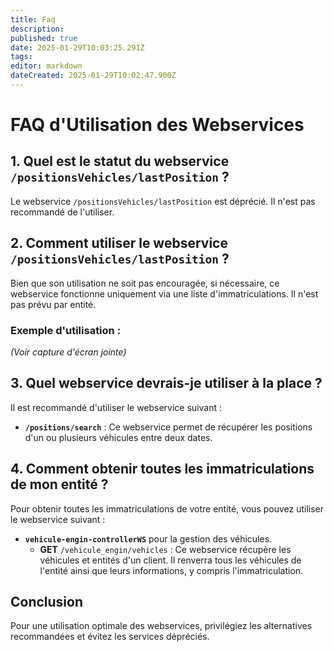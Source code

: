 ```yaml
---
title: Faq
description: 
published: true
date: 2025-01-29T10:03:25.291Z
tags: 
editor: markdown
dateCreated: 2025-01-29T10:02:47.900Z
---
```


# FAQ d'Utilisation des Webservices

## 1. Quel est le statut du webservice `/positionsVehicles/lastPosition` ?
Le webservice `/positionsVehicles/lastPosition` est déprécié. Il n'est pas recommandé de l'utiliser.

## 2. Comment utiliser le webservice `/positionsVehicles/lastPosition` ?
Bien que son utilisation ne soit pas encouragée, si nécessaire, ce webservice fonctionne uniquement via une liste d'immatriculations. Il n'est pas prévu par entité.

### Exemple d'utilisation :
*(Voir capture d'écran jointe)*

## 3. Quel webservice devrais-je utiliser à la place ?
Il est recommandé d'utiliser le webservice suivant :
- **`/positions/search`** : Ce webservice permet de récupérer les positions d'un ou plusieurs véhicules entre deux dates.

## 4. Comment obtenir toutes les immatriculations de mon entité ?
Pour obtenir toutes les immatriculations de votre entité, vous pouvez utiliser le webservice suivant :
- **`vehicule-engin-controllerWS`** pour la gestion des véhicules.
  - **GET** `/vehicule_engin/vehicles` : Ce webservice récupère les véhicules et entités d'un client. Il renverra tous les véhicules de l'entité ainsi que leurs informations, y compris l'immatriculation.

## Conclusion
Pour une utilisation optimale des webservices, privilégiez les alternatives recommandées et évitez les services dépréciés.
